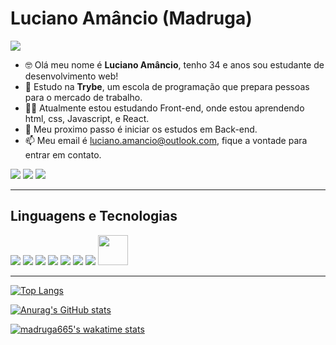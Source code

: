 # Luciano Amâncio (**Madruga**)
![](https://komarev.com/ghpvc/?username=madruga665&color=fd418d)

- 🤓️ Olá meu nome é **Luciano Amâncio**, tenho 34 e anos sou estudante de desenvolvimento web!
- 💚️ Estudo na **Trybe**, um escola de programação que prepara pessoas para o mercado de trabalho.
- 👨‍💻️ Atualmente estou estudando Front-end, onde estou aprendendo html, css, Javascript, e React.
- 🌝️ Meu proximo passo é iniciar os estudos em Back-end.
- 📫 Meu email é luciano.amancio@outlook.com, fique a vontade para entrar em contato.

[<img src="https://img.shields.io/badge/linkedin-%230077B5.svg?&style=for-the-badge&logo=linkedin&logoColor=white" />](https://www.linkedin.com/in/luciano-amâncio/) 
[<img src="https://img.shields.io/badge/instagram-%23E4405F.svg?&style=for-the-badge&logo=instagram&logoColor=white">](https://www.instagram.com/madruga665/) [<img src="https://img.shields.io/badge/portifolio-%237159?&style=for-the-badge&logo=github">](https://madruga665.github.io/)

---

## **Linguagens e Tecnologias**

<div aling="left">
  <img src="https://img.icons8.com/color/48/000000/git.png"/>
  <img src="https://img.icons8.com/fluent/48/000000/github.png"/>
  <img src="https://img.icons8.com/color/48/000000/html-5--v1.png"/>
  <img src="https://img.icons8.com/color/48/000000/css3.png"/>
  <img src="https://img.icons8.com/color/48/000000/javascript.png"/>
  <img src="https://img.icons8.com/color/48/000000/react-native.png"/>
  <img src="https://img.icons8.com/color/48/000000/redux.png"/>
  <img width="48" height="48" src="https://tailwindcss.com/_next/static/media/tailwindcss-mark.cb8046c163f77190406dfbf4dec89848.svg"/>
</div>

---

[![Top Langs](https://github-readme-stats.vercel.app/api/top-langs/?username=madruga665&theme=radical)](https://github.com/anuraghazra/github-readme-stats) 

[![Anurag's GitHub stats](https://github-readme-stats.vercel.app/api?username=madruga665&show_icons=true&theme=radical)](https://github.com/anuraghazra/github-readme-stats)

[![madruga665's wakatime stats](https://github-readme-stats.vercel.app/api/wakatime?username=madruga665&theme=radical)](https://github.com/anuraghazra/github-readme-stats)


